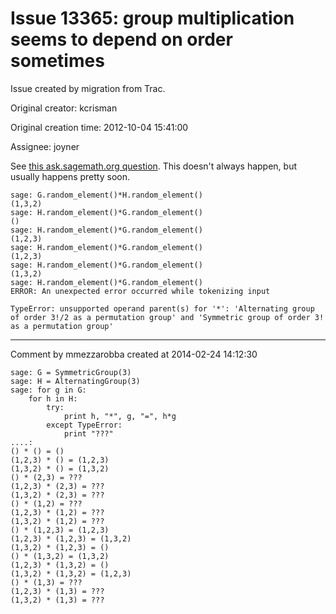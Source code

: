 # Issue 13365: group multiplication seems to depend on order sometimes

Issue created by migration from Trac.

Original creator: kcrisman

Original creation time: 2012-10-04 15:41:00

Assignee: joyner

See [this ask.sagemath.org question](http://ask.sagemath.org/question/1836/order-of-elements-in-group-multiplication).  This doesn't always happen, but usually happens pretty soon.


```
sage: G.random_element()*H.random_element()
(1,3,2)
sage: H.random_element()*G.random_element()
()
sage: H.random_element()*G.random_element()
(1,2,3)
sage: H.random_element()*G.random_element()
(1,2,3)
sage: H.random_element()*G.random_element()
(1,3,2)
sage: H.random_element()*G.random_element()
ERROR: An unexpected error occurred while tokenizing input

TypeError: unsupported operand parent(s) for '*': 'Alternating group of order 3!/2 as a permutation group' and 'Symmetric group of order 3! as a permutation group'
```



---

Comment by mmezzarobba created at 2014-02-24 14:12:30


```
sage: G = SymmetricGroup(3)
sage: H = AlternatingGroup(3)
sage: for g in G:
    for h in H:
        try:
            print h, "*", g, "=", h*g
        except TypeError:
            print "???"
....:             
() * () = ()
(1,2,3) * () = (1,2,3)
(1,3,2) * () = (1,3,2)
() * (2,3) = ???
(1,2,3) * (2,3) = ???
(1,3,2) * (2,3) = ???
() * (1,2) = ???
(1,2,3) * (1,2) = ???
(1,3,2) * (1,2) = ???
() * (1,2,3) = (1,2,3)
(1,2,3) * (1,2,3) = (1,3,2)
(1,3,2) * (1,2,3) = ()
() * (1,3,2) = (1,3,2)
(1,2,3) * (1,3,2) = ()
(1,3,2) * (1,3,2) = (1,2,3)
() * (1,3) = ???
(1,2,3) * (1,3) = ???
(1,3,2) * (1,3) = ???
```

